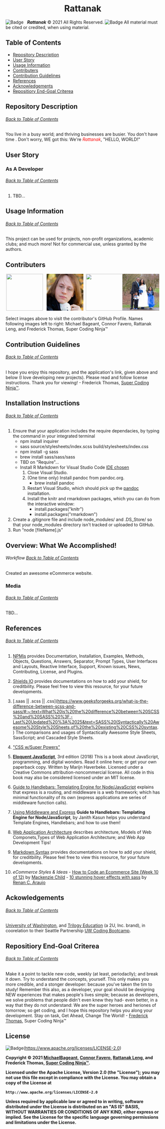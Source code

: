 <h1 align="center">Rattanak</h1>

![Badge](https://img.shields.io/badge/GitHub-Pro%20%20%20-blue) &nbsp; <b><i>Rattanak</i></b> © 2021 All Rights Reserved.  ![Badge](https://img.shields.io/badge/License-APACHE%202.0-orange) All material must be cited or credited, when using material.

## Table of Contents
* [Repository Description](#Repository)
* [User Story](#User)
* [Usage Information](#Usage)
* [Contributers](#Contributers)
* [Contribution Guidelines](#Contribution)
* [References](#Ref)
* [Acknowledgements](#Ack)
* [Repositiory End-Goal Criterea](#Criterea)

## Repository Description
###### [Back to Table of Contents](#Table-of-Contents)
You live in a busy world; and thriving businesses are busier.  You don't have time .  Don't worry, WE got this: We're <span style="color:red">*Rattanak*</span>, "HELLO, WORLD!"

## User Story
### As A Developer
###### [Back to Table of Contents](#Table-of-Contents)
1.  TBD... 

## Usage Information
###### [Back to Table of Contents](#Table-of-Contents)
This project can be used for projects, non-profit organizations, academic clubs; and much more!  Not for commercial use, unless granted by the authors.

## Contributers
<p align="center">
  <a href="https://github.com/TBD"><img src="TBD..." height="120" width="120"/></a>&nbsp;&nbsp;&nbsp;<a href="https://github.com/con0fav"><img src="./client/public/media/Connor.jpeg" height="120" width="120"/></a>&nbsp;&nbsp;<a href="https://github.com/rattanakleng"><img src="https://ca.slack-edge.com/T01ASRJ804E-U01B4P3B4ET-4001d229d6c3-512" height="120" width="120"/></a><a href="https://github.com/supercodingninja"><img src="./client/public/media/FT.jpeg" height="120" width="120"></a>
</p>

<p align="left">
  Select images above to visit the contributor's GitHub Profile.  Names following images left to right: Michael Bageant, Connor Favero, Rattanak Leng, and Frederick Thomas, Super Coding Ninja™
</p>


## Contribution Guidelines
###### [Back to Table of Contents](#Table-of-Contents)
I hope you enjoy this repository, and the application's link, given above and below (I love developing new projects).  Please read and follow license instructions.  Thank you for viewing! - Frederick Thomas, [Super Coding Ninja™](https://github.com/supercodingninja).

## Installation Instructions
###### [Back to Table of Contents](#Table-of-Contents)
1.  Ensure that your application includes the require dependacies, by typing the command in your integrated terminal
    -   npm install inquirer
    -   sass source/stylesheets/index.scss build/stylesheets/index.css
    -   npm install -g sass
    -   brew install sass/sass/sass
    -   TBD on "Require"...
    -   Install R Markdown for Visual Studio Code [IDE chosen](https://docs.microsoft.com/en-us/visualstudio/rtvs/rmarkdown-with-r-in-visual-studio?view=vs-2017)
        1. Close Visual Studio.
        2. (One time only) Install pandoc from pandoc.org.
            - brew install pandoc
        3. Restart Visual Studio, which should pick up the [pandoc](https://pandoc.org/installing.html) installation.
        4. Install the knitr and rmarkdown packages, which you can do from the interactive window:
            -   install.packages("knitr")
            -   install.packages("rmarkdown")
2.  Create a .gitignore file and include node_modules/ and .DS_Store/ so that your node_modules directory isn't tracked or uploaded to GitHub.
3.  Run “node [fileName].js”


## Overview: What We Accomplished!
###### Workflow [Back to Table of Contents](#Table-of-Contents)
Created an awesome eCommerce website.


### Media
###### [Back to Table of Contents](#Table-of-Contents)
TBD...

## References
###### [Back to Table of Contents](#Table-of-Contents)
1.  [NPMjs](https://www.npmjs.com/) provides Documentation, Installation, Examples, Methods, Objects, Questions, Answers, Separator, Prompt Types, User Interfaces and Layouts, Reactive Interface, Support, Known issues, News, Contributing, License, and Plugins.

2.  [Shields IO](https://shields.io/) provides documentations on how to add your shield, for creditbility.  Please feel free to view this resource, for your future developments.

3.  [.saas || .scss || .css](https://www.geeksforgeeks.org/what-is-the-difference-between-scss-and-sass/#:~:text=What%20is%20the%20difference%20between%20SCSS%20and%20SASS%20%3F,-Last%20Updated%20%3A%2025&text=SASS%20(Syntactically%20Awesome%20Style%20Sheets,of%20the%20existing%20CSS%20syntax.) The comparisons and usages of Syntactically Awesome Style Sheets, SassScript; and Cascaded Style Sheets.

4. ["CSS w/Super Powers"](https://sass-lang.com/)

5.  **[Eloquent JavaScript](https://eloquentjavascript.net/)**, 3rd edition (2018)
This is a book about JavaScript, programming, and digital wonders. Read it online here; or get your own paperback copy.  Written by Marijn Haverbeke.  Licensed under a Creative Commons attribution-noncommercial license. All code in this book may also be considered licensed under an MIT license.

6.  [Guide to Handlebars: Templating Engine for Node/JavaScript](https://stackabuse.com/guide-to-handlebars-templating-engine-for-node/) explains that express is a routing, and middleware is a web framework; which has minimal functionality of its own (express applications are series of middleware function calls).

7.  [Using Middleware and Express](https://expressjs.com/en/guide/using-middleware.html) **Guide to Handlebars: Templating Engine for Node/JavaScript**, by Janith Kasun helps you understand Template Engines, Handlebars; and how to use them!

8.  [Web Application Architecture](https://hackr.io/blog/web-application-architecture-definition-models-types-and-more) describes architecture, Models of Web Componets,Types of Web Application Architecture; and Web App Development Tips!

9.  [Markdown Syntax](https://www.markdownguide.org/basic-syntax/) provides documentations on how to add your shield, for creditbility.  Please feel free to view this resource, for your future developments.

10.  *eCommerce Styles & Ideas*
    -   [How to Code an Ecommerce Site (Week 10 of 12)](https://www.youtube.com/watch?v=DfbmMjO3Y7o) by [Mackenzie Child](https://www.youtube.com/channel/UCfWZwsP8trUy5uHJg8gcGIQ)
    -   [10 stunning hover effects with sass](https://codepen.io/caraujo/pen/LVPzxO) by [Renan C. Araujo](https://codepen.io/caraujo)

## Ackowledgements
###### [Back to Table of Contents](#Table-of-Contents)
[University of Washington](https://www.pce.uw.edu/), and [Trilogy Education](https://www.trilogyed.com/) (a 2U, Inc. brand),  in coorelation to their Seattle Partnership [UW Coding Bootcamp](https://bootcamp.uw.edu/).

## Repositiory End-Goal Criterea
###### [Back to Table of Contents](#Table-of-Contents)
Make it a point to tackle new code, weekly (at least, periodaclly); and break it down.  Try to understand the concepts, yourself.  This only makes you more credible, and a stonger developer: because you've taken the tim to study!  Remember this also, as a developer, your goal should be designing NEW experiences that makes people's lives simple; because as developers, we solve problems that people didn't even knew they had- even better, in a way that they do not understand: We are the super heroes and heriones of tomorrow; so get coding, and I hope this repository helps you along your development.  Stay on task, Get Ahead, Change The World! - [Frederick Thomas](https://www.linkedin.com/in/discoverfrederickthomas/), Super Coding Ninja™

## License
![Badge](https://img.shields.io/badge/License-APACHE%202.0-Click-To-View-orange)(https://www.apache.org/licenses/LICENSE-2.0)

<b>Copyright<b>  © 2021 [MichaelBageant](), [Connor Favero](), [Rattanak Leng](), and Frederick Thomas, [Super Coding Ninja™](https://github.com/supercodingninja).

Licensed under the Apache License, Version 2.0 (the "License");
you may not use this file except in compliance with the License.
You may obtain a copy of the License at

    http://www.apache.org/licenses/LICENSE-2.0

Unless required by applicable law or agreed to in writing, software
distributed under the License is distributed on an "AS IS" BASIS,
WITHOUT WARRANTIES OR CONDITIONS OF ANY KIND, either express or implied.
See the License for the specific language governing permissions and
limitations under the License.